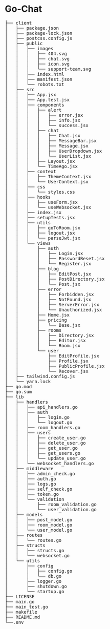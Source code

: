 # Go-Chat

<pre>
├── client
│   ├── package.json
│   ├── package-lock.json
│   ├── postcss.config.js
│   ├── public
│   │   ├── images
│   │   │   ├── 404.svg
│   │   │   ├── chat.svg
│   │   │   ├── icon.svg
│   │   │   └── support-team.svg
│   │   ├── index.html
│   │   ├── manifest.json
│   │   └── robots.txt
│   ├── src
│   │   ├── App.jsx
│   │   ├── App.test.jsx
│   │   ├── components
│   │   │   ├── alert
│   │   │   │   ├── error.jsx
│   │   │   │   ├── info.jsx
│   │   │   │   └── success.jsx
│   │   │   ├── chat
│   │   │   │   ├── Chat.jsx
│   │   │   │   ├── MessageBar.jsx
│   │   │   │   ├── Message.jsx
│   │   │   │   ├── UserDropdown.jsx
│   │   │   │   └── UserList.jsx
│   │   │   ├── Layout.jsx
│   │   │   └── TimeAgo.jsx
│   │   ├── context
│   │   │   ├── ThemeContext.jsx
│   │   │   └── UserContext.jsx
│   │   ├── css
│   │   │   └── styles.css
│   │   ├── hooks
│   │   │   ├── useForm.jsx
│   │   │   └── useWebsocket.jsx
│   │   ├── index.jsx
│   │   ├── setupTests.jsx
│   │   ├── utils
│   │   │   ├── goToRoom.jsx
│   │   │   ├── logout.jsx
│   │   │   └── parseJwt.jsx
│   │   └── views
│   │       ├── auth
│   │       │   ├── Login.jsx
│   │       │   ├── PasswordReset.jsx
│   │       │   └── Register.jsx
│   │       ├── blog
│   │       │   ├── EditPost.jsx
│   │       │   ├── PostDirectory.jsx
│   │       │   └── Post.jsx
│   │       ├── error
│   │       │   ├── Forbidden.jsx
│   │       │   ├── NotFound.jsx
│   │       │   ├── ServerError.jsx
│   │       │   └── Unauthorized.jsx
│   │       ├── Home.jsx
│   │       ├── pricing
│   │       │   └── Base.jsx
│   │       ├── rooms
│   │       │   ├── Directory.jsx
│   │       │   ├── Editor.jsx
│   │       │   └── Room.jsx
│   │       └── user
│   │           ├── EditProfile.jsx
│   │           ├── Profile.jsx
│   │           ├── PublicProfile.jsx
│   │           └── Recover.jsx
│   ├── tailwind.config.js
│   └── yarn.lock
├── go.mod
├── go.sum
├── lib
│   ├── handlers
│   │   ├── api_handlers.go
│   │   ├── auth
│   │   │   ├── login.go
│   │   │   └── logout.go
│   │   ├── room_handlers.go
│   │   ├── users
│   │   │   ├── create_user.go
│   │   │   ├── delete_user.go
│   │   │   ├── get_user.go
│   │   │   ├── get_users.go
│   │   │   └── update_user.go
│   │   └── websocket_handlers.go
│   ├── middleware
│   │   ├── admin_check.go
│   │   ├── auth.go
│   │   ├── logs.go
│   │   ├── self_check.go
│   │   ├── token.go
│   │   └── validation
│   │       ├── room_validation.go
│   │       └── user_validation.go
│   ├── models
│   │   ├── post_model.go
│   │   ├── room_model.go
│   │   └── user_model.go
│   ├── routes
│   │   └── routes.go
│   ├── structs
│   │   ├── structs.go
│   │   └── websocket.go
│   └── utils
│       ├── config
│       │   ├── config.go
│       │   └── db.go
│       ├── logger.go
│       ├── shutdown.go
│       └── startup.go
├── LICENSE
├── main.go
├── main_test.go
├── makefile
├── README.md
└──.env
</pre>
